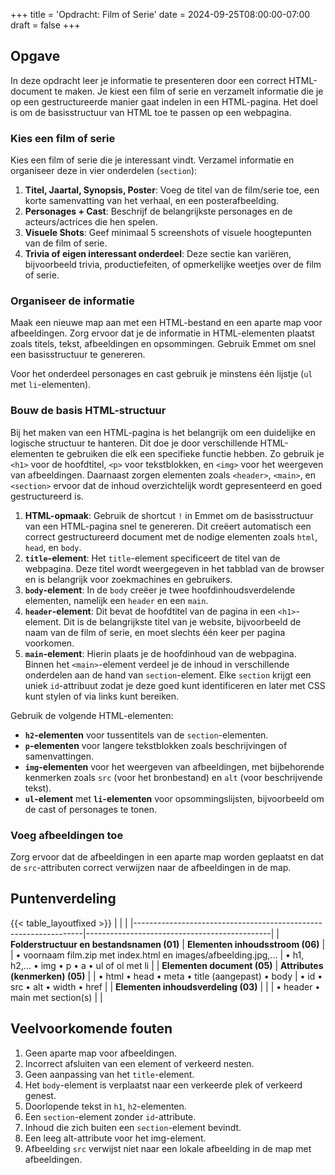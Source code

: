 +++
title = 'Opdracht: Film of Serie'
date = 2024-09-25T08:00:00-07:00
draft = false
+++

## Opgave

In deze opdracht leer je informatie te presenteren door een correct HTML-document te maken. Je kiest een film of serie en verzamelt informatie die je op een gestructureerde manier gaat indelen in een HTML-pagina. Het doel is om de basisstructuur van HTML toe te passen op een webpagina.

### Kies een film of serie

Kies een film of serie die je interessant vindt. Verzamel informatie en organiseer deze in vier onderdelen (`section`):
1. **Titel, Jaartal, Synopsis, Poster**: Voeg de titel van de film/serie toe, een korte samenvatting van het verhaal, en een posterafbeelding.
2. **Personages + Cast**: Beschrijf de belangrijkste personages en de acteurs/actrices die hen spelen.
3. **Visuele Shots**: Geef minimaal 5 screenshots of visuele hoogtepunten van de film of serie.
4. **Trivia of eigen interessant onderdeel**: Deze sectie kan variëren, bijvoorbeeld trivia, productiefeiten, of opmerkelijke weetjes over de film of serie.

### Organiseer de informatie

Maak een nieuwe map aan met een HTML-bestand en een aparte map voor afbeeldingen. Zorg ervoor dat je de informatie in HTML-elementen plaatst zoals titels, tekst, afbeeldingen en opsommingen. Gebruik Emmet om snel een basisstructuur te genereren.

Voor het onderdeel personages en cast gebruik je minstens één lijstje (`ul` met `li`-elementen).

### Bouw de basis HTML-structuur

Bij het maken van een HTML-pagina is het belangrijk om een duidelijke en logische structuur te hanteren. Dit doe je door verschillende HTML-elementen te gebruiken die elk een specifieke functie hebben. Zo gebruik je `<h1>` voor de hoofdtitel, `<p>` voor tekstblokken, en `<img>` voor het weergeven van afbeeldingen. Daarnaast zorgen elementen zoals `<header>`, `<main>`, en `<section>` ervoor dat de inhoud overzichtelijk wordt gepresenteerd en goed gestructureerd is.

1. **HTML-opmaak**: Gebruik de shortcut `!` in Emmet om de basisstructuur van een HTML-pagina snel te genereren. Dit creëert automatisch een correct gestructureerd document met de nodige elementen zoals `html`, `head`, en `body`.
2. **`title`-element**: Het `title`-element specificeert de titel van de webpagina. Deze titel wordt weergegeven in het tabblad van de browser en is belangrijk voor zoekmachines en gebruikers.
3. **`body`-element**: In de `body` creëer je twee hoofdinhoudsverdelende elementen, namelijk een `header` en een `main`.
4. **`header`-element**: Dit bevat de hoofdtitel van de pagina in een `<h1>`-element. Dit is de belangrijkste titel van je website, bijvoorbeeld de naam van de film of serie, en moet slechts één keer per pagina voorkomen.
5. **`main`-element**: Hierin plaats je de hoofdinhoud van de webpagina. Binnen het `<main>`-element verdeel je de inhoud in verschillende onderdelen aan de hand van `section`-element. Elke `section` krijgt een uniek `id`-attribuut zodat je deze goed kunt identificeren en later met CSS kunt stylen of via links kunt bereiken. 

Gebruik de volgende HTML-elementen:
- **`h2`-elementen** voor tussentitels van de `section`-elementen.
- **`p`-elementen** voor langere tekstblokken zoals beschrijvingen of samenvattingen.
- **`img`-elementen** voor het weergeven van afbeeldingen, met bijbehorende kenmerken zoals `src` (voor het bronbestand) en `alt` (voor beschrijvende tekst).
- **`ul`-element** met **`li`-elementen** voor opsommingslijsten, bijvoorbeeld om de cast of personages te tonen.

### Voeg afbeeldingen toe

Zorg ervoor dat de afbeeldingen in een aparte map worden geplaatst en dat de `src`-attributen correct verwijzen naar de afbeeldingen in de map.

## Puntenverdeling

{{< table_layoutfixed >}}
|                                                                 |                                              |
|-----------------------------------------------------------------|----------------------------------------------|
| **Folderstructuur en bestandsnamen (01)**                       | **Elementen inhoudsstroom (06)**             |
| • voornaam film.zip met index.html en images/afbeelding.jpg,... | • h1, h2,... • img • p • a • ul of ol met li |
| **Elementen document (05)**                                     | **Attributes (kenmerken) (05)**              |
| • html • head • meta • title (aangepast) • body                 | • id • src • alt • width • href              |
| **Elementen inhoudsverdeling (03)**                             |                                              |
| • header • main met section(s)                                  |                                              |

## Veelvoorkomende fouten

1. Geen aparte map voor afbeeldingen.
2. Incorrect afsluiten van een element of verkeerd nesten.
3. Geen aanpassing van het `title`-element.
4. Het `body`-element is verplaatst naar een verkeerde plek of verkeerd genest.
5. Doorlopende tekst in `h1`, `h2`-elementen.
6. Een `section`-element zonder `id`-attribute.
7. Inhoud die zich buiten een `section`-element bevindt.
8. Een leeg alt-attribute voor het img-element.
9. Afbeelding `src` verwijst niet naar een lokale afbeelding in de map met afbeeldingen.